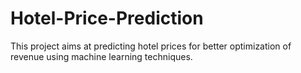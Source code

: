 # Hotel-Price-Prediction
This project aims at predicting hotel prices for better optimization of revenue using machine learning techniques.
